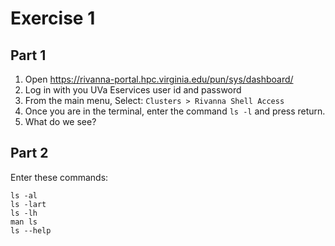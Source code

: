 # Exercise 1

## Part 1

1. Open https://rivanna-portal.hpc.virginia.edu/pun/sys/dashboard/ 
2. Log in with you UVa Eservices user id and password
3. From the main menu, Select: `Clusters > Rivanna Shell Access`
4. Once you are  in the terminal, enter the command `ls -l` and press return.
5. What do we see?

## Part 2

Enter these commands:

```
ls -al
ls -lart
ls -lh
man ls
ls --help
```
